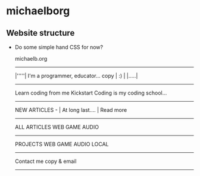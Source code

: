 # michaelborg


## Website structure

- Do some simple hand CSS for now?


    michaelb.org

    -----------------------------------------

    |'''''|  I'm a programmer, educator... copy
    | :)  |
    |.....|

    -----------------------------------------

    Learn coding from me
            Kickstart Coding is my coding school...

    -----------------------------------------

    NEW ARTICLES
        - | At long last....          | Read more

    -----------------------------------------

    ALL ARTICLES
       WEB       GAME    AUDIO

    -----------------------------------------

    PROJECTS
        WEB      GAME    AUDIO     LOCAL

    -----------------------------------------

    Contact me copy & email

    -----------------------------------------



